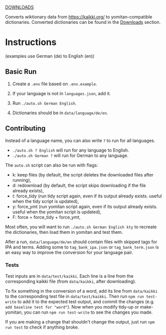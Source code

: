 [DOWNLOADS](./downloads.md)

Converts wiktionary data from https://kaikki.org/ to yomitan-compatible dictionaries. Converted dictionaries can be found in the [Downloads](./downloads.md) section.

# Instructions

(examples use German (de) to English (en))

## Basic Run

1. Create a `.env` file based on `.env.example`.

2. If your language is not in `languages.json`, add it.

3. Run `./auto.sh German English`.

4. Dictionaries should be in `data/language/de/en`.

## Contributing

Instead of a language name, you can also write `?` to run for all languages.
- `./auto.sh ? English` will run for any language to English.
- `./auto.sh German ?` will run for German to any language.

The `auto.sh` script can also be run with flags:

- k: keep files (by default, the script deletes the downloaded files after running),
- d: redownload (by default, the script skips downloading if the file already exists),
- t: force_tidy (run tidy script again, even if its output already exists. useful when the tidy script is updated),
- y: force_ymt (run yomitan script again, even if its output already exists. useful when the yomitan script is updated),
- F: force = force_tidy + force_ymt,

Most often, you will want to run `./auto.sh German English kty` to recreate the dictionaries, then load them in yomitan and test them.

After a run, `data/language/de/en` should contain files with skipped tags for IPA and terms. Adding some to `tag_bank_ipa.json` or `tag_bank_term.json` is an easy way to improve the conversion for your language pair. 

### Tests

Test inputs are in `data/test/kaikki`. Each line is a line from the corresponding kaikki file (from `data/kaikki`, after downloading). 

To fix something in the conversion of a word, add its line from `data/kaikki` to the corresponding test file in `data/test/kaikki`. 
Then run `npm run test-write` to add it to the expected test output, and commit the changes (e.g. `add baseline test for "word"`).
Now when you modify tidy-up or make-yomitan, you can run `npm run test-write` to see the changes you made.

If you are making a change that shouldn't change the output, just run `npm run test` to check if anything broke.